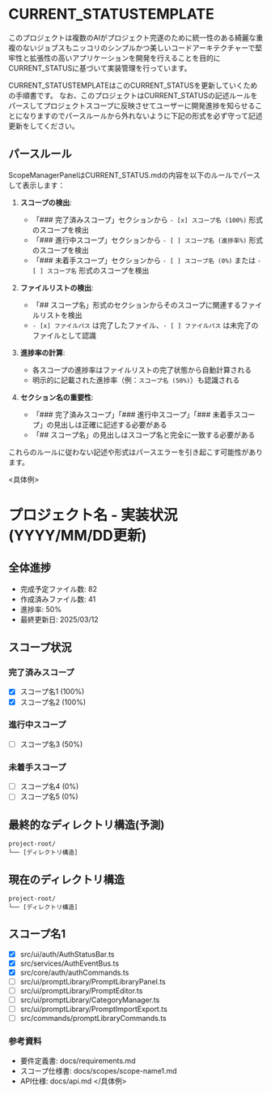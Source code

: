 # CURRENT_STATUSTEMPLATE

このプロジェクトは複数のAIがプロジェクト完遂のために統一性のある綺麗な重複のないジョブスもニッコリのシンプルかつ美しいコードアーキテクチャーで堅牢性と拡張性の高いアプリケーションを開発を行えることを目的にCURRENT_STATUSに基づいて実装管理を行っています。

CURRENT_STATUSTEMPLATEはこのCURRENT_STATUSを更新していくための手順書です。
なお、このプロジェクトはCURRENT_STATUSの記述ルールをパースしてプロジェクトスコープに反映させてユーザーに開発進捗を知らせることになりますのでパースルールから外れないように下記の形式を必ず守って記述更新をしてください。

## パースルール

ScopeManagerPanelはCURRENT_STATUS.mdの内容を以下のルールでパースして表示します：

1. **スコープの検出**:
   - 「### 完了済みスコープ」セクションから `- [x] スコープ名 (100%)` 形式のスコープを検出
   - 「### 進行中スコープ」セクションから `- [ ] スコープ名 (進捗率%)` 形式のスコープを検出
   - 「### 未着手スコープ」セクションから `- [ ] スコープ名 (0%)` または `- [ ] スコープ名` 形式のスコープを検出

2. **ファイルリストの検出**:
   - 「## スコープ名」形式のセクションからそのスコープに関連するファイルリストを検出
   - `- [x] ファイルパス` は完了したファイル、`- [ ] ファイルパス` は未完了のファイルとして認識

3. **進捗率の計算**:
   - 各スコープの進捗率はファイルリストの完了状態から自動計算される
   - 明示的に記載された進捗率（例：`スコープ名 (50%)`）も認識される

4. **セクション名の重要性**:
   - 「### 完了済みスコープ」「### 進行中スコープ」「### 未着手スコープ」の見出しは正確に記述する必要がある
   - 「## スコープ名」の見出しはスコープ名と完全に一致する必要がある

これらのルールに従わない記述や形式はパースエラーを引き起こす可能性があります。

<具体例>

# プロジェクト名 - 実装状況 (YYYY/MM/DD更新)

## 全体進捗
- 完成予定ファイル数: 82
- 作成済みファイル数: 41
- 進捗率: 50%
- 最終更新日: 2025/03/12

## スコープ状況

### 完了済みスコープ
- [x] スコープ名1 (100%)
- [x] スコープ名2 (100%)

### 進行中スコープ
- [ ] スコープ名3 (50%)

### 未着手スコープ
- [ ] スコープ名4 (0%)
- [ ] スコープ名5 (0%)

## 最終的なディレクトリ構造(予測)
```
project-root/
└── [ディレクトリ構造]
```

## 現在のディレクトリ構造
```
project-root/
└── [ディレクトリ構造]
```

## スコープ名1 
- [x] src/ui/auth/AuthStatusBar.ts
- [x] src/services/AuthEventBus.ts
- [x] src/core/auth/authCommands.ts
- [ ] src/ui/promptLibrary/PromptLibraryPanel.ts
- [ ] src/ui/promptLibrary/PromptEditor.ts
- [ ] src/ui/promptLibrary/CategoryManager.ts
- [ ] src/ui/promptLibrary/PromptImportExport.ts
- [ ] src/commands/promptLibraryCommands.ts

### 参考資料
- 要件定義書: docs/requirements.md
- スコープ仕様書: docs/scopes/scope-name1.md
- API仕様: docs/api.md
</具体例>